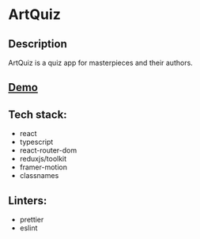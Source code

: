 # ArtQuiz

## Description

ArtQuiz is a quiz app for masterpieces and their authors.

## [Demo](http://art-quiz.vercel.app/)

## Tech stack:

- react
- typescript
- react-router-dom
- reduxjs/toolkit
- framer-motion
- classnames

## Linters:

- prettier
- eslint
